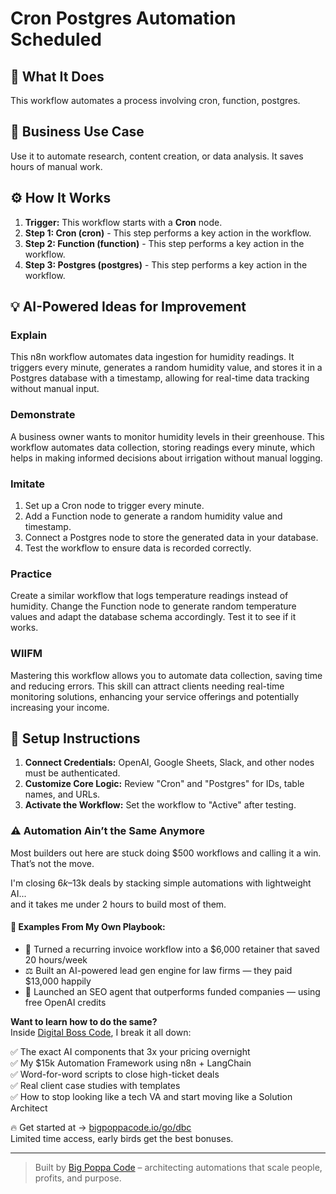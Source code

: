 # Cron Postgres Automation Scheduled

## 🚀 What It Does
This workflow automates a process involving cron, function, postgres.

## 💼 Business Use Case
Use it to automate research, content creation, or data analysis. It saves hours of manual work.

## ⚙️ How It Works
1.  **Trigger:** This workflow starts with a **Cron** node.
2. **Step 1: Cron (cron)** - This step performs a key action in the workflow.
3. **Step 2: Function (function)** - This step performs a key action in the workflow.
4. **Step 3: Postgres (postgres)** - This step performs a key action in the workflow.

## 💡 AI-Powered Ideas for Improvement
### Explain
This n8n workflow automates data ingestion for humidity readings. It triggers every minute, generates a random humidity value, and stores it in a Postgres database with a timestamp, allowing for real-time data tracking without manual input.

### Demonstrate
A business owner wants to monitor humidity levels in their greenhouse. This workflow automates data collection, storing readings every minute, which helps in making informed decisions about irrigation without manual logging.

### Imitate
1. Set up a Cron node to trigger every minute.
2. Add a Function node to generate a random humidity value and timestamp.
3. Connect a Postgres node to store the generated data in your database.
4. Test the workflow to ensure data is recorded correctly.

### Practice
Create a similar workflow that logs temperature readings instead of humidity. Change the Function node to generate random temperature values and adapt the database schema accordingly. Test it to see if it works.

### WIIFM
Mastering this workflow allows you to automate data collection, saving time and reducing errors. This skill can attract clients needing real-time monitoring solutions, enhancing your service offerings and potentially increasing your income.

## 🔧 Setup Instructions
1. **Connect Credentials:** OpenAI, Google Sheets, Slack, and other nodes must be authenticated.
2. **Customize Core Logic:** Review "Cron" and "Postgres" for IDs, table names, and URLs.
3. **Activate the Workflow:** Set the workflow to "Active" after testing.

### ⚠️ Automation Ain’t the Same Anymore

Most builders out here are stuck doing $500 workflows and calling it a win.  
That’s not the move.  

I'm closing $6k–$13k deals by stacking simple automations with lightweight AI...  
and it takes me under 2 hours to build most of them.

#### 🧠 Examples From My Own Playbook:
- 🔁 Turned a recurring invoice workflow into a $6,000 retainer that saved 20 hours/week  
- ⚖️ Built an AI-powered lead gen engine for law firms — they paid $13,000 happily  
- 🚀 Launched an SEO agent that outperforms funded companies — using free OpenAI credits  

**Want to learn how to do the same?**  
Inside [Digital Boss Code](https://bigpoppacode.io/go/dbc), I break it all down:

✅ The exact AI components that 3x your pricing overnight  
✅ My $15k Automation Framework using n8n + LangChain  
✅ Word-for-word scripts to close high-ticket deals  
✅ Real client case studies with templates  
✅ How to stop looking like a tech VA and start moving like a Solution Architect  

🔥 Get started at → [bigpoppacode.io/go/dbc](https://bigpoppacode.io/go/dbc)  
Limited time access, early birds get the best bonuses.

---
> Built by [Big Poppa Code](https://bigpoppacode.io) – architecting automations that scale people, profits, and purpose.
